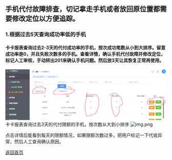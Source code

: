 
## 手机代付故障排查，切记拿走手机或者放回原位置都需要修改定位以方便追踪。

### 1.根据过去5天查询成功率低的手机
#### 卡卡报表查询过去2-3天的代付成功率的手机，按次成功笔数从小到大排序。留意成功率是0，并且失败次数多的手机。查看详情，确认手机代付故障并修改定位，标记人工审核，手动转出201来确认手机问题。然后放3天让其恢复正常再使用。

![成功率低的报表](imgSuccessRate.png)
卡卡报表查询过去3天的代付限额的手机，按次数从大到小排序
![img.png](PayinErrorSearch.jpg)

点击详情后能看到每天的限额情况，如果限额次数过多，把用户标记一下代收异常，然后人工查询确认原因。






[返回首页](/README.md)